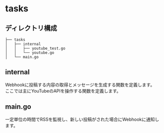 # tasks
## ディレクトリ構成
```
├── tasks
│   ├── internal
│   │   ├── youtube_test.go
│   │   └── youtube.go
│   └── main.go
```

## internal
Webhookに投稿する内容の取得とメッセージを生成する関数を定義します。  
ここでは主にYouTubeのAPIを操作する関数を定義します。

## main.go
一定単位の時間でRSSを監視し、新しい投稿がされた場合にWebhookに通知します。
